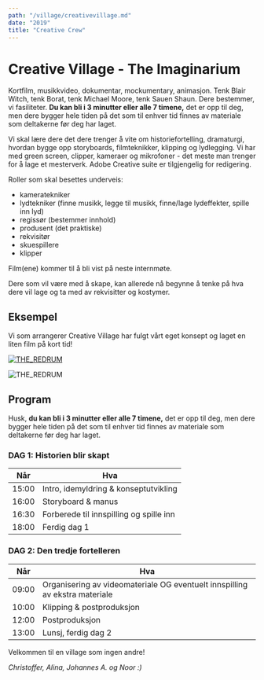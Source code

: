 ```yaml
---
path: "/village/creativevillage.md"
date: "2019"
title: "Creative Crew"
---
```


# Creative Village - The Imaginarium


Kortfilm, musikkvideo, dokumentar, mockumentary, animasjon. Tenk Blair Witch, tenk Borat, tenk Michael Moore, tenk Sauen Shaun. Dere bestemmer, vi fasiliteter. **Du kan bli i 3 minutter eller alle 7 timene,** det er opp til deg, men dere bygger hele tiden på det som til enhver tid finnes av materiale som deltakerne før deg har laget.


Vi skal lære dere det dere trenger å vite om historiefortelling, dramaturgi, hvordan bygge opp storyboards, filmteknikker, klipping og lydlegging. Vi har med green screen, clipper, kameraer og mikrofoner - det meste man trenger for å lage et mesterverk. Adobe Creative suite er tilgjengelig for redigering.

Roller som skal besettes underveis:
* kameratekniker
* lydtekniker (finne musikk, legge til musikk, finne/lage lydeffekter, spille inn lyd)
* regissør (bestemmer innhold)
* produsent (det praktiske)
* rekvisitør
* skuespillere
* klipper


Film(ene) kommer til å bli vist på neste internmøte.

Dere som vil være med å skape, kan allerede nå begynne å tenke på hva dere vil lage og ta med av rekvisitter og kostymer.

## Eksempel

Vi som arrangerer Creative Village har fulgt vårt eget konsept og laget en liten film på kort tid!

[![THE_REDRUM](https://img.youtube.com/vi/4gIKzBo4iFw/0.jpg)](https://www.youtube.com/watch?v=4gIKzBo4iFw)

![THE_REDRUM](https://chart.googleapis.com/chart?cht=qr&chl=https%3A%2F%2Fwww.youtube.com%2Fwatch%3Fv%3D4gIKzBo4iFw&chs=180x180&choe=UTF-8&chld=L|2)

## Program

Husk, **du kan bli i 3 minutter eller alle 7 timene,** det er opp til deg, men dere bygger hele tiden på det som til enhver tid finnes av materiale som deltakerne før deg har laget.

### DAG 1: Historien blir skapt

| Når   | Hva                                        |
|-------|--------------------------------------------|
| 15:00 | Intro, idemyldring & konseptutvikling      |
| 16:00 | Storyboard & manus                         |
| 16:30 | Forberede til innspilling og spille inn    |
| 18:00 | Ferdig dag 1                               |


### DAG 2: Den tredje fortelleren

| Når   | Hva                                                                           |
|-------|-------------------------------------------------------------------------------|
| 09:00 | Organisering av videomateriale OG eventuelt innspilling av ekstra materiale   |
| 10:00 | Klipping & postproduksjon                                                     |
| 12:00 | Postproduksjon                                                                |
| 13:00 | Lunsj, ferdig dag 2                                                           |


Velkommen til en village som ingen andre!

_Christoffer, Alina, Johannes A. og Noor :)_
